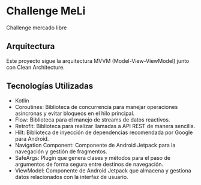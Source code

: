 # Challenge MeLi

Challenge mercado libre 

## Arquitectura

Este proyecto sigue la arquitectura MVVM (Model-View-ViewModel) junto con Clean Architecture.

## Tecnologías Utilizadas

- Kotlin
- Coroutines: Biblioteca de concurrencia para manejar operaciones asíncronas y evitar bloqueos en el hilo principal.
- Flow: Biblioteca para el manejo de streams de datos reactivos.
- Retrofit: Biblioteca para realizar llamadas a API REST de manera sencilla.
- Hilt: Biblioteca de inyección de dependencias recomendada por Google para Android.
- Navigation Component: Componente de Android Jetpack para la navegación y gestión de fragmentos.
- SafeArgs: Plugin que genera clases y métodos para el paso de argumentos de forma segura entre destinos de navegación.
- ViewModel: Componente de Android Jetpack que almacena y gestiona datos relacionados con la interfaz de usuario.
